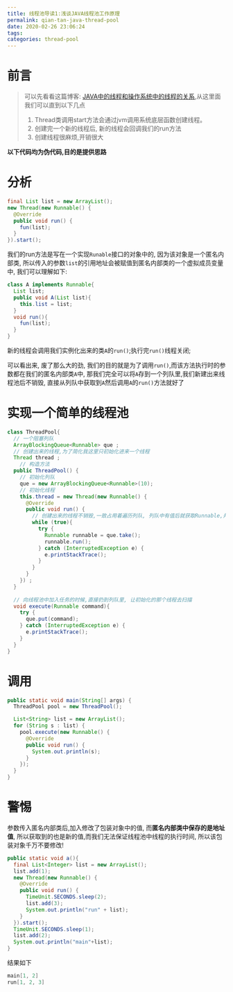 ```yaml
---
title: 线程池导读1:浅谈JAVA线程池工作原理
permalink: qian-tan-java-thread-pool
date: 2020-02-26 23:06:24
tags:
categories: thread-pool
---
```


# 前言

> 可以先看看这篇博客: [JAVA中的线程和操作系统中的线程的关系](https://blog.csdn.net/lihao19920629/article/details/94999059),从这里面我们可以直到以下几点
>
> 1. Thread类调用start方法会通过jvm调用系统底层函数创建线程。
> 2. 创建完一个新的线程后, 新的线程会回调我们的run方法
> 3. 创建线程很麻烦,开销很大

<!--more-->

**以下代码均为伪代码,目的是提供思路**

# 分析

```java
final List list = new ArrayList();
new Thread(new Runnable() {
  @Override
  public void run() {
    fun(list);
  }
}).start();
```

 我们的run方法是写在一个实现`Runable`接口的对象中的, 因为该对象是一个匿名内部类, 所以传入的参数`list`的引用地址会被赋值到匿名内部类的一个虚拟成员变量中, 我们可以理解如下:

```java
class A implements Runnable{
  List list;
  public void A(List list){
    this.list = list;
  }
  void run(){
    fun(list);
  }
}
```

新的线程会调用我们实例化出来的类`A`的`run()`;执行完`run()`线程关闭;

可以看出来, 废了那么大的劲, 我们的目的就是为了调用`run()`,而该方法执行时的参数都在我们的匿名内部类`A`中, 那我们完全可以将`A`存到一个列队里,我们新建出来线程池后不销毁, 直接从列队中获取到`A`然后调用`A`的`run()`方法就好了

# 实现一个简单的线程池

```java
class ThreadPool{
  // 一个阻塞列队
  ArrayBlockingQueue<Runnable> que ;
  // 创建出来的线程,为了简化我这里只初始化进来一个线程
  Thread thread ;
	// 构造方法
  public ThreadPool() {
    // 初始化列队
    que = new ArrayBlockingQueue<Runnable>(10);
    // 初始化线程
    this.thread = new Thread(new Runnable() {
      @Override
      public void run() {
        // 创建出来的线程不销毁,一致占用着遍历列队, 列队中有值后就获取Runnable,并调用run()
        while (true){
          try {
            Runnable runnable = que.take();
            runnable.run();
          } catch (InterruptedException e) {
            e.printStackTrace();
          }
        }
      }
    }) ;
  }
	
  // 向线程池中加入任务的时候,直接扔到列队里, 让初始化的那个线程去扫描
  void execute(Runnable command){
    try {
      que.put(command);
    } catch (InterruptedException e) {
      e.printStackTrace();
    }
  }
}
```

# 调用

```java
public static void main(String[] args) {
  ThreadPool pool = new ThreadPool();

  List<String> list = new ArrayList();
  for (String s : list) {
    pool.execute(new Runnable() {
      @Override
      public void run() {
        System.out.println(s);
      }
    });
  }
}
```

# 警惕

参数传入匿名内部类后,加入修改了包装对象中的值, 而**匿名内部类中保存的是地址值**, 所以获取到的也是新的值,而我们无法保证线程池中线程的执行时间, 所以该包装对象千万不要修改!

```java
public static void a(){
  final List<Integer> list = new ArrayList();
  list.add(1);
  new Thread(new Runnable() {
    @Override
    public void run() {
      TimeUnit.SECONDS.sleep(2);
      list.add(3);
      System.out.println("run" + list);
    }
  }).start();
  TimeUnit.SECONDS.sleep(1);
  list.add(2);
  System.out.println("main"+list);
}
```

结果如下

```java
main[1, 2]
run[1, 2, 3]
```

